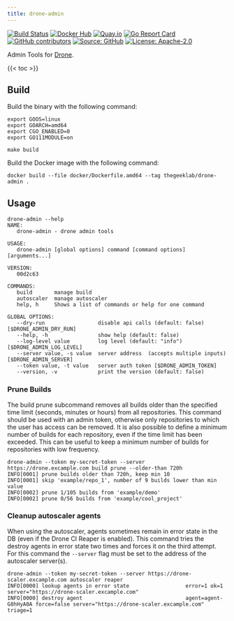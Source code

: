 ```yaml
---
title: drone-admin
---
```


[![Build Status](https://img.shields.io/drone/build/thegeeklab/drone-admin?logo=drone&server=https%3A%2F%2Fdrone.thegeeklab.de)](https://drone.thegeeklab.de/thegeeklab/drone-admin)
[![Docker Hub](https://img.shields.io/badge/dockerhub-latest-blue.svg?logo=docker&logoColor=white)](https://hub.docker.com/r/thegeeklab/drone-admin)
[![Quay.io](https://img.shields.io/badge/quay-latest-blue.svg?logo=docker&logoColor=white)](https://quay.io/repository/thegeeklab/drone-admin)
[![Go Report Card](https://goreportcard.com/badge/github.com/thegeeklab/drone-admin)](https://goreportcard.com/report/github.com/thegeeklab/drone-admin)
[![GitHub contributors](https://img.shields.io/github/contributors/thegeeklab/drone-admin)](https://github.com/thegeeklab/drone-admin/graphs/contributors)
[![Source: GitHub](https://img.shields.io/badge/source-github-blue.svg?logo=github&logoColor=white)](https://github.com/thegeeklab/drone-admin)
[![License: Apache-2.0](https://img.shields.io/github/license/thegeeklab/drone-admin)](https://github.com/thegeeklab/drone-admin/blob/main/LICENSE)

Admin Tools for [Drone](https://github.com/drone/drone).

<!-- prettier-ignore-start -->
<!-- spellchecker-disable -->
{{< toc >}}
<!-- spellchecker-enable -->
<!-- prettier-ignore-end -->

## Build

Build the binary with the following command:

```Shell
export GOOS=linux
export GOARCH=amd64
export CGO_ENABLED=0
export GO111MODULE=on

make build
```

Build the Docker image with the following command:

```Shell
docker build --file docker/Dockerfile.amd64 --tag thegeeklab/drone-admin .
```

## Usage

```Shell
drone-admin --help
NAME:
   drone-admin - drone admin tools

USAGE:
   drone-admin [global options] command [command options] [arguments...]

VERSION:
   00d2c63

COMMANDS:
   build       manage build
   autoscaler  manage autoscaler
   help, h     Shows a list of commands or help for one command

GLOBAL OPTIONS:
   --dry-run                 disable api calls (default: false) [$DRONE_ADMIN_DRY_RUN]
   --help, -h                show help (default: false)
   --log-level value         log level (default: "info") [$DRONE_ADMIN_LOG_LEVEL]
   --server value, -s value  server address  (accepts multiple inputs) [$DRONE_ADMIN_SERVER]
   --token value, -t value   server auth token [$DRONE_ADMIN_TOKEN]
   --version, -v             print the version (default: false)
```

### Prune Builds

The build prune subcommand removes all builds older than the specified time limit (seconds, minutes or hours) from all repositories. This command should be used with an admin token, otherwise only repositories to which the user has access can be removed. It is also possible to define a minimum number of builds for each repository, even if the time limit has been exceeded. This can be useful to keep a minimum number of builds for repositories with low frequency.

```Shell
drone-admin --token my-secret-token --server https://drone.excample.com build prune --older-than 720h
INFO[0001] prune builds older than 720h, keep min 10
INFO[0001] skip 'example/repo_1', number of 9 builds lower than min value
INFO[0002] prune 1/105 builds from 'example/demo'
INFO[0002] prune 0/56 builds from 'example/cool_project'
```

### Cleanup autoscaler agents

When using the autoscaler, agents sometimes remain in error state in the DB (even if the Drone CI Reaper is enabled). This command tries the destroy agents in error state two times and forces it on the third attempt. For this command the `--server` flag must be set to the address of the autoscaler server(s).

```Shell
drone-admin --token my-secret-token --server https://drone-scaler.excample.com autoscaler reaper
INFO[0000] lookup agents in error state                  error=1 ok=1 server="https://drone-scaler.excample.com"
INFO[0000] destroy agent                                 agent=agent-G8hHyA0A force=false server="https://drone-scaler.excample.com" triage=1
```
